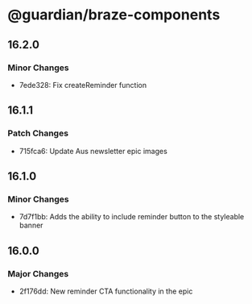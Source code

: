 # @guardian/braze-components

## 16.2.0

### Minor Changes

-   7ede328: Fix createReminder function

## 16.1.1

### Patch Changes

-   715fca6: Update Aus newsletter epic images

## 16.1.0

### Minor Changes

-   7d7f1bb: Adds the ability to include reminder button to the styleable banner

## 16.0.0

### Major Changes

-   2f176dd: New reminder CTA functionality in the epic

